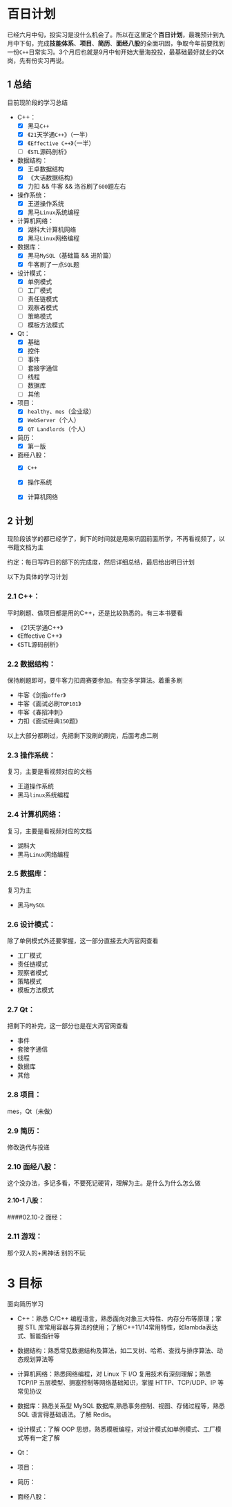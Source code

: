 # 百日计划
已经六月中旬，投实习是没什么机会了。所以在这里定个**百日计划**，最晚预计到九月中下旬，完成**技能体系**、**项目**、**简历**、**面经八股**的全面巩固，争取今年前要找到一份`C++`日常实习。3个月后也就是9月中旬开始大量海投投，最基础最好就业的Qt岗，先有份实习再说。

## 1 总结

目前现阶段的学习总结
- C++：
    - [x] 黑马`C++`
    - [x] 《`21`天学通`C++`》（一半）
    - [x] 《`Effective C++`》（一半）
    - [ ] 《`STL`源码剖析》

- 数据结构：
    - [x] 王卓数据结构
    - [x] 《大话数据结构》
    - [x] 力扣 && 牛客 && 洛谷刷了`600`题左右

- 操作系统：
    - [x] 王道操作系统
    - [x] 黑马`Linux`系统编程

- 计算机网络：
    - [x] 湖科大计算机网络
    - [x] 黑马`Linux`网络编程

- 数据库：
    - [x] 黑马`MySQL`（基础篇 && 进阶篇）
    - [x] 牛客刷了一点`SQL`题

- 设计模式：
    - [x] 单例模式
    - [ ] 工厂模式
    - [ ] 责任链模式
    - [ ] 观察者模式
    - [ ] 策略模式
    - [ ] 模板方法模式
  
- Qt：
    - [x] 基础
    - [x] 控件
    - [ ] 事件
    - [ ] 套接字通信
    - [ ] 线程
    - [ ] 数据库
    - [ ] 其他

- 项目：
    - [x] `healthy`、`mes`（企业级）
    - [x] `WebServer`（个人）
    - [x] `QT Landlords`（个人）

- 简历：
    - [x] 第一版

- 面经八股：
    - [x] `C++`
    - [x] 操作系统
    - [x] 计算机网络 
    


## 2 计划

现阶段该学的都已经学了，剩下的时间就是用来巩固前面所学，不再看视频了，以书籍文档为主



约定：每日写昨日的部下的完成度，然后详细总结，最后给出明日计划



以下为具体的学习计划

### 2.1 C++：
平时刷题、做项目都是用的C++，还是比较熟悉的。有三本书要看
 - 《21天学通C++》
 - 《Effective C++》
 - 《STL源码剖析》

### 2.2 数据结构：
保持刷题即可，要牛客力扣周赛要参加。有空多学算法。着重多刷
 - 牛客《剑指`offer`》
 - 牛客《面试必刷`TOP101`》
 - 牛客《春招冲刺》
 - 力扣《面试经典`150`题》

以上大部分都刷过，先把剩下没刷的刷完，后面考虑二刷

### 2.3 操作系统：
复习，主要是看视频对应的文档
 - 王道操作系统
 - 黑马`linux`系统编程

### 2.4 计算机网络：
复习，主要是看视频对应的文档
 - 湖科大
 - 黑马`Linux`网络编程

### 2.5 数据库：
复习为主
 - 黑马`MySQL`

### 2.6 设计模式：
除了单例模式外还要掌握，这一部分直接去大丙官网查看
 - 工厂模式
 - 责任链模式
 - 观察者模式
 - 策略模式
 - 模板方法模式

### 2.7 Qt：
把剩下的补完，这一部分也是在大丙官网查看
 - 事件
 - 套接字通信
 - 线程
 - 数据库
 - 其他

### 2.8 项目：
mes，Qt（未做）

### 2.9 简历：
修改迭代与投递

### 2.10 面经八股：
这个没办法，多记多看，不要死记硬背，理解为主。是什么为什么怎么做
#### 2.10-1 八股：

####02.10-2 面经：

### 2.11 游戏：
那个双人的+黑神话 别的不玩

# 3 目标

面向简历学习

- C++：熟悉 C/C++ 编程语言，熟悉面向对象三大特性、内存分布等原理；掌握 STL 库常用容器与算法的使用；了解C++11/14常用特性，如lambda表达式、智能指针等

- 数据结构：熟悉常见数据结构及算法，如二叉树、哈希、查找与排序算法、动态规划算法等

- 计算机网络：熟悉网络编程，对 Linux 下 I/O 复用技术有深刻理解；熟悉 TCP/IP 五层模型、拥塞控制等网络基础知识，掌握 HTTP、TCP/UDP、IP 等常见协议

- 数据库：熟悉关系型 MySQL 数据库,熟悉事务控制、视图、存储过程等，熟悉 SQL 语言得基础语法。了解 Redis。

- 设计模式：了解 OOP 思想，熟悉模板编程，对设计模式如单例模式、工厂模式等有一定了解

- Qt：

- 项目：

- 简历：

- 面经八股：

